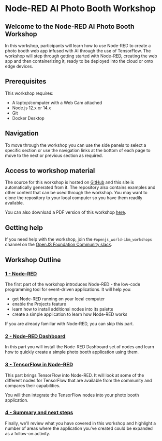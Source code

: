 # Node-RED AI Photo Booth Workshop

## Welcome to the Node-RED AI Photo Booth Workshop

In this workshop, participants will learn how to use Node-RED to create a photo
booth web app infused with AI through the use of TensorFlow. The workshop will step
through getting started with Node-RED, creating the web app and then containerizing
it, ready to be deployed into the cloud or onto edge devices.

## Prerequisites

This workshop requires:

- A laptop/computer with a Web Cam attached
- Node.js 12.x or 14.x
- Git
- Docker Desktop

## Navigation

To move through the workshop you can use the side panels to select a specific
section or use the navigation links at the bottom of each page to move to the
next or previous section as required.

## Access to workshop material

The source for this workshop is hosted on [GitHub](https://github.com/johnwalicki/node-red-workshop-photobooth/)
and this site is automatically generated from it. The repository also contains
examples and other content that can be used through the workshop. You may want
to clone the repository to your local computer so you have them readily available.

You can also download a PDF version of this workshop [here](https://johnwalicki.net/node-red-workshop-photobooth/pdf/node-red-workshop-photobooth.pdf).

## Getting help

If you need help with the workshop, join the `#openjs_world-ibm_workshops` channel on the [OpenJS Foundation Community slack](https://openjs-foundation.slack.com).

## Workshop Outline

### [1 - Node-RED](part1/)

The first part of the workshop introduces Node-RED - the low-code programming
tool for event-driven applications. It will help you:

- get Node-RED running on your local computer
- enable the Projects feature
- learn how to install additional nodes into its palette
- create a simple application to learn how Node-RED works

If you are already familiar with Node-RED, you can skip this part.

### [2 - Node-RED Dashboard](part2/)

In this part you will install the Node-RED Dashboard set of nodes and learn how
to quickly create a simple photo booth application using them.

### [3 - TensorFlow in Node-RED](part3/)

This part brings TensorFlow into Node-RED. It will look at some of the different
nodes for TensorFlow that are available from the community and compares their
capabilities.

You will then integrate the TensorFlow nodes into your photo booth application.

### [4 - Summary and next steps](part4/)

Finally, we'll review what you have covered in this workshop and highlight a number
of areas where the application you've created could be expanded as a follow-on
activity.
